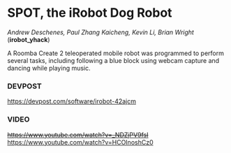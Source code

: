 # SPOT, the iRobot Dog Robot
*Andrew Deschenes, Paul Zhang Kaicheng, Kevin Li, Brian Wright*  
(**irobot\_yhack**)


A Roomba Create 2 teleoperated mobile robot was programmed to perform several tasks, including following a blue block using webcam capture and dancing while playing music.

### DEVPOST
https://devpost.com/software/irobot-42ajcm

### VIDEO
~~https://www.youtube.com/watch?v=_NDZjPV9fsI~~  
https://www.youtube.com/watch?v=HCOInoshCz0
